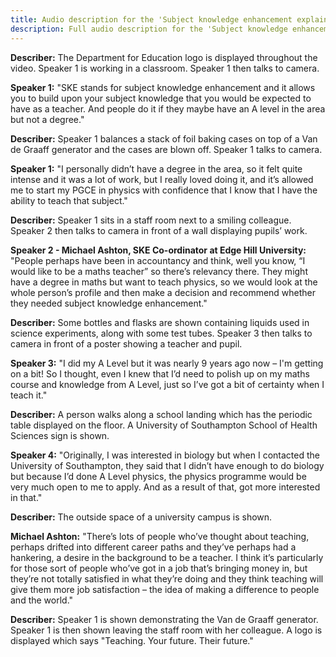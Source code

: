 ```yaml
---
title: Audio description for the 'Subject knowledge enhancement explained' video
description: Full audio description for the 'Subject knowledge enhancement' video.
---
```


**Describer:** The Department for Education logo is displayed throughout the video. Speaker 1 is working in a classroom. Speaker 1 then talks to camera.

**Speaker 1:** "SKE stands for subject knowledge enhancement and it allows you to build upon your subject knowledge that you would be expected to have as a teacher. And people do it if they maybe have an A level in the area but not a degree."

**Describer:** Speaker 1 balances a stack of foil baking cases on top of a Van de Graaff generator and the cases are blown off. Speaker 1 talks to camera.

**Speaker 1:** "I personally didn’t have a degree in the area, so it felt quite intense and it was a lot of work, but I really loved doing it, and it’s allowed me to start my PGCE in physics with confidence that I know that I have the ability to teach that subject."

**Describer:** Speaker 1 sits in a staff room next to a smiling colleague. Speaker 2 then talks to camera in front of a wall displaying pupils’ work.

**Speaker 2 - Michael Ashton, SKE Co-ordinator at Edge Hill University:** "People perhaps have been in accountancy and think, well you know, “I would like to be a maths teacher” so there’s relevancy there. They might have a degree in maths but want to teach physics, so we would look at the whole person’s profile and then make a decision and recommend whether they needed subject knowledge enhancement."

**Describer:** Some bottles and flasks are shown containing liquids used in science experiments, along with some test tubes. Speaker 3 then talks to camera in front of a poster showing a teacher and pupil.

**Speaker 3:** "I did my A Level but it was nearly 9 years ago now – I'm getting on a bit! So I thought, even I knew that I’d need to polish up on my maths course and knowledge from A Level, just so I’ve got a bit of certainty when I teach it."

**Describer:** A person walks along a school landing which has the periodic table displayed on the floor. A University of Southampton School of Health Sciences sign is shown.

**Speaker 4:** "Originally, I was interested in biology but when I contacted the University of Southampton, they said that I didn’t have enough to do biology but because I’d done A Level physics, the physics programme would be very much open to me to apply. And as a result of that, got more interested in that."

**Describer:** The outside space of a university campus is shown.

**Michael Ashton:** "There’s lots of people who’ve thought about teaching, perhaps drifted into different career paths and they’ve perhaps had a hankering, a desire in the background to be a teacher. I think it’s particularly for those sort of people who’ve got in a job that’s bringing money in, but they’re not totally satisfied in what they’re doing and they think teaching will give them more job satisfaction – the idea of making a difference to people and the world."

**Describer:** Speaker 1 is shown demonstrating the Van de Graaff generator. Speaker 1 is then shown leaving the staff room with her colleague. A logo is displayed which says "Teaching. Your future. Their future."
